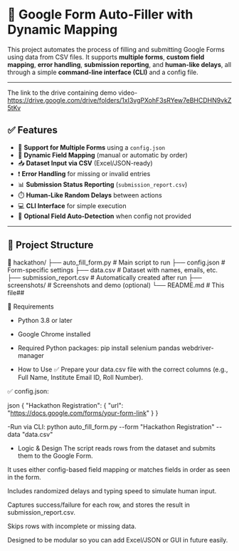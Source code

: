 # 🤖 Google Form Auto-Filler with Dynamic Mapping

This project automates the process of filling and submitting Google Forms using data from CSV files. It supports **multiple forms**, **custom field mapping**, **error handling**, **submission reporting**, and **human-like delays**, all through a simple **command-line interface (CLI)** and a config file.

---
The link to the drive containing demo video-https://drive.google.com/drive/folders/1xI3vgPXohF3sRYew7eBHCDHN9vkZ5tKv

## ✅ Features

- 🔗 **Support for Multiple Forms** using a `config.json`
- 🔀 **Dynamic Field Mapping** (manual or automatic by order)
- 📥 **Dataset Input via CSV** (Excel/JSON-ready)
- ❗ **Error Handling** for missing or invalid entries
- 📊 **Submission Status Reporting** (`submission_report.csv`)
- ⏱️ **Human-Like Random Delays** between actions
- 💻 **CLI Interface** for simple execution
- 🧠 **Optional Field Auto-Detection** when config not provided

---

## 📂 Project Structure

📁 hackathon/
├── auto_fill_form.py # Main script to run
├── config.json # Form-specific settings
├── data.csv # Dataset with names, emails, etc.
├── submission_report.csv # Automatically created after run
├── screenshots/ # Screenshots and demo (optional)
└── README.md # This file##

🔧 Requirements
- Python 3.8 or later
- Google Chrome installed
- Required Python packages:
pip install selenium pandas webdriver-manager

- How to Use
✅ Prepare your data.csv file with the correct columns (e.g., Full Name, Institute Email ID, Roll Number).

✅ config.json:

json
{
  "Hackathon Registration": {
    "url": "https://docs.google.com/forms/your-form-link"
  }
}

-Run via CLI:
python auto_fill_form.py --form "Hackathon Registration" --data "data.csv"



- Logic & Design
The script reads rows from the dataset and submits them to the Google Form.

It uses either config-based field mapping or matches fields in order as seen in the form.

Includes randomized delays and typing speed to simulate human input.

Captures success/failure for each row, and stores the result in submission_report.csv.

Skips rows with incomplete or missing data.

Designed to be modular so you can add Excel/JSON or GUI in future easily.


